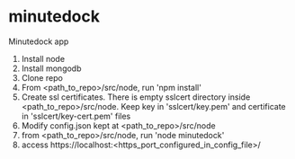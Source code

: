 minutedock
==========

Minutedock app

1. Install node
2. Install mongodb
3. Clone repo
4. From <path_to_repo>/src/node, run 'npm install'
5. Create ssl certificates. There is empty sslcert directory inside <path_to_repo>/src/node. Keep key in 'sslcert/key.pem' and certificate in 'sslcert/key-cert.pem' files
6. Modify config.json kept at <path_to_repo>/src/node
7. from <path_to_repo>/src/node, run 'node minutedock'
8. access https://localhost:<https_port_configured_in_config_file>/
